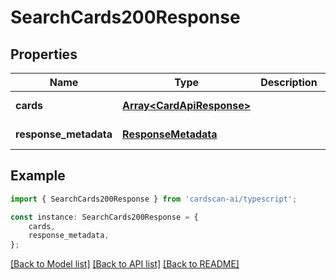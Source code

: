 # SearchCards200Response


## Properties

Name | Type | Description | Notes
------------ | ------------- | ------------- | -------------
**cards** | [**Array&lt;CardApiResponse&gt;**](CardApiResponse.md) |  | [default to undefined]
**response_metadata** | [**ResponseMetadata**](ResponseMetadata.md) |  | [default to undefined]

## Example

```typescript
import { SearchCards200Response } from 'cardscan-ai/typescript';

const instance: SearchCards200Response = {
    cards,
    response_metadata,
};
```

[[Back to Model list]](../README.md#documentation-for-models) [[Back to API list]](../README.md#documentation-for-api-endpoints) [[Back to README]](../README.md)
